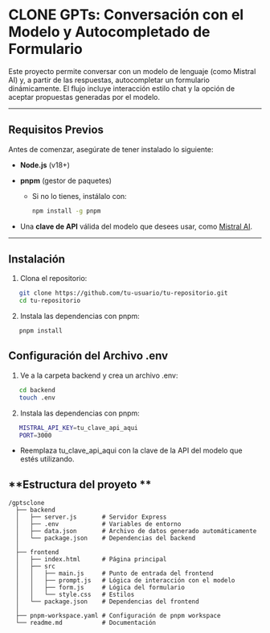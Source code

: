 # CLONE GPTs: Conversación con el Modelo y Autocompletado de Formulario

Este proyecto permite conversar con un modelo de lenguaje (como Mistral AI) y, a partir de las respuestas, autocompletar un formulario dinámicamente. El flujo incluye interacción estilo chat y la opción de aceptar propuestas generadas por el modelo.

---

## **Requisitos Previos**

Antes de comenzar, asegúrate de tener instalado lo siguiente:

- **Node.js** (v18+)
- **pnpm** (gestor de paquetes)
  - Si no lo tienes, instálalo con:
    ```bash
    npm install -g pnpm
    ```

- Una **clave de API** válida del modelo que desees usar, como [Mistral AI](https://mistral.ai).

---

## **Instalación**

1. Clona el repositorio:

```bash
   git clone https://github.com/tu-usuario/tu-repositorio.git
   cd tu-repositorio
```

2. Instala las dependencias con pnpm:

```bash
   pnpm install
```


## **Configuración del Archivo .env**

1. Ve a la carpeta backend y crea un archivo .env:

```bash
   cd backend
   touch .env
```


2. Instala las dependencias con pnpm:

```bash
   MISTRAL_API_KEY=tu_clave_api_aqui
   PORT=3000
```

- Reemplaza tu_clave_api_aqui con la clave de la API del modelo que estés utilizando.


## **Estructura del proyeto **

```plaintext
/gptsclone
  ├── backend
  │   ├── server.js       # Servidor Express
  │   ├── .env            # Variables de entorno
  │   ├── data.json       # Archivo de datos generado automáticamente
  │   └── package.json    # Dependencias del backend
  │
  ├── frontend
  │   ├── index.html      # Página principal
  │   ├── src
  │   │   ├── main.js     # Punto de entrada del frontend
  │   │   ├── prompt.js   # Lógica de interacción con el modelo
  │   │   ├── form.js     # Lógica del formulario
  │   │   └── style.css   # Estilos
  │   └── package.json    # Dependencias del frontend
  │
  ├── pnpm-workspace.yaml # Configuración de pnpm workspace
  └── readme.md           # Documentación
    
```
